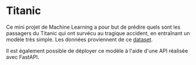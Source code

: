 # Titanic
Ce mini projet de Machine Learning a pour but de prédire quels sont les passagers du Titanic qui ont survécu au tragique accident, en entraînant un modèle très simple. Les données proviennent de ce [dataset](https://www.kaggle.com/competitions/titanic).

Il est également possible de déployer ce modèle à l'aide d'une API réalisée avec FastAPI. 
